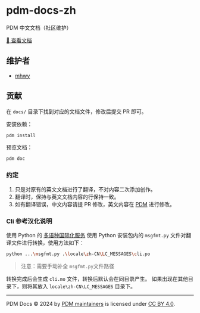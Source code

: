 # pdm-docs-zh

PDM 中文文档（社区维护）

[📖 查看文档](https://pdm-project.org/zh-cn/)

## 维护者

- [mhwy](https://github.com/522247020)

## 贡献

在 `docs/` 目录下找到对应的文档文件，修改后提交 PR 即可。

安装依赖：

```bash
pdm install
```

预览文档：

```bash
pdm doc
```

### 约定

1. 只是对原有的英文文档进行了翻译，不对内容二次添加创作。
2. 翻译时，保持与英文文档内容的行保持一致。
3. 如有翻译错误，中文内容请提 PR 修改，英文内容在 [PDM](https://github.com/pdm-project/pdm) 进行修改。

### Cli 参考汉化说明

使用 Python 的 [多语种国际化服务](https://docs.python.org/zh-cn/3/library/gettext.html)
使用 Python 安装包内的 `msgfmt.py` 文件对翻译文件进行转换，使用方法如下：

```bash
python ...\msgfmt.py .\locale\zh-CN\LC_MESSAGES\cli.po
```

> 注意：需要手动补全 `msgfmt.py`文件路径

转换完成后会生成 `cli.mo` 文件，转换后默认会在同目录产生。
如果出现在其他目录下，则将其放入 `locale\zh-CN\LC_MESSAGES` 目录下。

* * *

PDM Docs © 2024 by [PDM maintainers][1] is licensed under [CC BY 4.0][2].

[1]: https://github.com/pdm-project
[2]: https://creativecommons.org/licenses/by/4.0/
